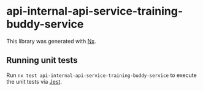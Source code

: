 # api-internal-api-service-training-buddy-service

This library was generated with [Nx](https://nx.dev).

## Running unit tests

Run `nx test api-internal-api-service-training-buddy-service` to execute the unit tests via [Jest](https://jestjs.io).

